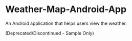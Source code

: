 # Weather-Map-Android-App
An Android application that helps users view the weather.

(Deprecated/Discontinued - Sample Only)
